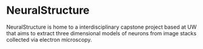 # NeuralStructure
NeuralStructure is home to a interdisciplinary capstone project based at UW that aims to extract three dimensional models of neurons from image stacks collected via electron microscopy.
